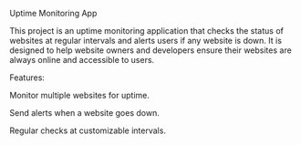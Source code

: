 Uptime Monitoring App

This project is an uptime monitoring application that checks the status of websites at regular intervals and alerts users if any website is down. It is designed to help website owners and developers ensure their websites are always online and accessible to users.

Features:

Monitor multiple websites for uptime.

Send alerts when a website goes down.

Regular checks at customizable intervals.


